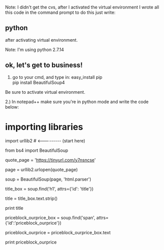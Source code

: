 Note: I didn't get the cvs, after I activated the virtual environment I wrote all this code in the command prompt 
to do this just write:

## python 

after activating virtual environment.

Note: I'm using python 2.7.14

## ok, let's get to business!

 1) go to your cmd, and type in:
easy_install pip  
pip install BeautifulSoup4

Be sure to activate virtual environment.

2.) In notepad++ make sure you're in python mode and write the code below:

# importing libraries
import urllib2  # <--------- (start here)

from bs4 import BeautifulSoup

quote_page = 'https://tinyurl.com/y7nsncse' 

page = urllib2.urlopen(quote_page)

soup = BeautifulSoup(page, 'html.parser')

title_box = soup.find('h1', attrs={'id': 'title'}) 

title = title_box.text.strip()

print title

priceblock_ourprice_box = soup.find('span', attrs={'id':'priceblock_ourprice'})

priceblock_ourprice = priceblock_ourprice_box.text

print priceblock_ourprice


